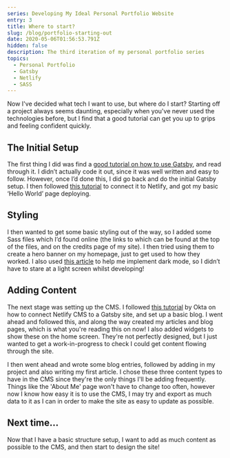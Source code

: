 ```yaml
---
series: Developing My Ideal Personal Portfolio Website
entry: 3
title: Where to start?
slug: /blog/portfolio-starting-out
date: 2020-05-06T01:56:53.791Z
hidden: false
description: The third iteration of my personal portfolio series
topics:
  - Personal Portfolio
  - Gatsby
  - Netlify
  - SASS
---
```


Now I've decided what tech I want to use, but where do I start? Starting off a project always seems daunting, especially when you've never used the technologies before, but I find that a good tutorial can get you up to grips and feeling confident quickly.

## The Initial Setup

The first thing I did was find a [good tutorial on how to use Gatsby](https://www.gatsbyjs.org/tutorial/), and read through it. I didn’t actually code it out, since it was well written and easy to follow. However, once I’d done this, I did go back and do the initial Gatsby setup. I then followed [this tutorial](https://www.netlify.com/blog/2016/02/24/a-step-by-step-guide-gatsby-on-netlify/) to connect it to Netlify, and got my basic ‘Hello World’ page deploying.

## Styling

I then wanted to get some basic styling out of the way, so I added some Sass files which I’d found online (the links to which can be found at the top of the files, and on the credits page of my site). I then tried using them to create a hero banner on my homepage, just to get used to how they worked. I also used [this article](https://sld.codes/articles/How-I-Added-Dark-Mode-In-20-Lines) to help me implement dark mode, so I didn’t have to stare at a light screen whilst developing!

## Adding Content

The next stage was setting up the CMS. I followed [this tutorial](https://developer.okta.com/blog/2020/02/18/gatsby-react-netlify) by Okta on how to connect Netlify CMS to a Gatsby site, and set up a basic blog. I went ahead and followed this, and along the way created my articles and blog pages, which is what you're reading this on now! I also added widgets to show these on the home screen. They're not perfectly designed, but I just wanted to get a work-in-progress to check I could get content flowing through the site.

I then went ahead and wrote some blog entries, followed by adding in my project and also writing my first article. I chose these three content types to have in the CMS since they're the only things I'll be adding frequently. Things like the 'About Me' page won't have to change too often, however now I know how easy it is to use the CMS, I may try and export as much data to it as I can in order to make the site as easy to update as possible.

## Next time...

Now that I have a basic structure setup, I want to add as much content as possible to the CMS, and then start to design the site!
